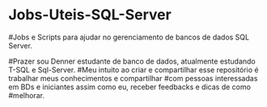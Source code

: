 # Jobs-Uteis-SQL-Server

#Jobs e Scripts para ajudar no gerenciamento de bancos de dados SQL Server.

#Prazer sou Denner estudante de banco de dados, atualmente estudando T-SQL e Sql-Server.
#Meu intuito ao criar e compartilhar esse repositório é trabalhar meus conhecimentos e compartilhar 
#com pessoas interessadas em BDs e iniciantes assim como eu, receber feedbacks e dicas de como 
#melhorar. 


